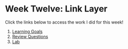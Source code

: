 # Week Twelve: Link Layer

Click the links below to access the work I did for this week!

1. [Learning Goals](learning_goals12.md)
2. [Review Questions](review_questions12.md)
3. [Lab](lab12.md)
